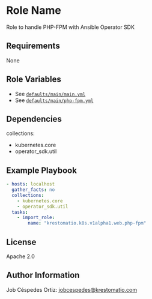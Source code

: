 Role Name
=========

Role to handle PHP-FPM with Ansible Operator SDK

Requirements
------------

None

Role Variables
--------------

- See [`defaults/main/main.yml`](defaults/main/main.yml)
- See [`defaults/main/php-fpm.yml`](defaults/main/php-fpm.yml)

Dependencies
------------

collections:
- kubernetes.core
- operator_sdk.util

Example Playbook
----------------

```yaml
- hosts: localhost
  gather_facts: no
  collections:
    - kubernetes.core
    - operator_sdk.util
  tasks:
    - import_role:
        name: "krestomatio.k8s.v1alpha1.web.php-fpm"
```
License
-------

Apache 2.0

Author Information
------------------

Job Céspedes Ortiz: jobcespedes@krestomatio.com
